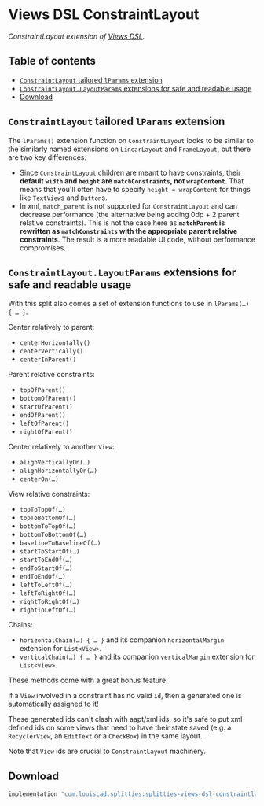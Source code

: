 # Views DSL ConstraintLayout

*ConstraintLayout extension of [Views DSL](../views-dsl).*

## Table of contents

* [`ConstraintLayout` tailored `lParams` extension](#constraintlayout-tailored-lparams-extension)
* [`ConstraintLayout.LayoutParams` extensions for safe and readable usage](#constraintlayout.layoutparams-extensions-for-safe-and-readable-usage)
* [Download](#download)

## `ConstraintLayout` tailored `lParams` extension

The `lParams()` extension function on `ConstraintLayout` looks to be similar
to the similarly named extensions on `LinearLayout` and `FrameLayout`, but
there are two key differences:
* Since `ConstraintLayout` children are meant to have constraints, their
**default `width` and `height` are `matchConstraints`, not `wrapContent`**.
That means that you'll often have to specify `height = wrapContent` for
things like `TextView`s and `Button`s.
* In xml, `match_parent` is not supported for `ConstraintLayout` and can
decrease performance (the alternative being adding 0dp + 2 parent relative
constraints). This is not the case here as **`matchParent` is rewritten as
`matchConstraints` with the appropriate parent relative constraints**. The
result is a more readable UI code, without performance compromises.

## `ConstraintLayout.LayoutParams` extensions for safe and readable usage

With this split also comes a set of extension functions to use in
`lParams(…) { … }`.

Center relatively to parent:
* `centerHorizontally()`
* `centerVertically()`
* `centerInParent()`

Parent relative constraints:
* `topOfParent()`
* `bottomOfParent()`
* `startOfParent()`
* `endOfParent()`
* `leftOfParent()`
* `rightOfParent()`

Center relatively to another `View`:
* `alignVerticallyOn(…)`
* `alignHorizontallyOn(…)`
* `centerOn(…)`

View relative constraints:
* `topToTopOf(…)`
* `topToBottomOf(…)`
* `bottomToTopOf(…)`
* `bottomToBottomOf(…)`
* `baselineToBaselineOf(…)`
* `startToStartOf(…)`
* `startToEndOf(…)`
* `endToStartOf(…)`
* `endToEndOf(…)`
* `leftToLeftOf(…)`
* `leftToRightOf(…)`
* `rightToRightOf(…)`
* `rightToLeftOf(…)`

Chains:
* `horizontalChain(…) { … }` and its companion `horizontalMargin` extension for `List<View>`.
* `verticalChain(…) { … }` and its companion `verticalMargin` extension for `List<View>`.

These methods come with a great bonus feature:

If a `View` involved in a constraint has no valid `id`, then a generated one
is automatically assigned to it!

These generated ids can't clash with aapt/xml ids, so it's safe to put
xml defined ids on some views that need to have their state saved (e.g.
a `RecyclerView`, an `EditText` or a `CheckBox`) in the same layout.

Note that `View` ids are crucial to `ConstraintLayout` machinery.

## Download

```groovy
implementation "com.louiscad.splitties:splitties-views-dsl-constraintlayout:{{version.splitties2}}"
```

